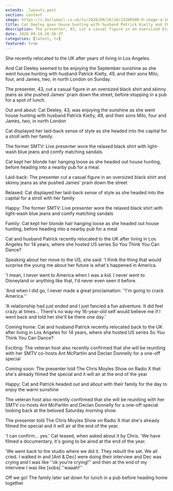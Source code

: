 ```yaml
---
extends: _layouts.post
section: content
image: https://i.dailymail.co.uk/1s/2020/09/16/16/33260580-0-image-a-107_1600271416309.jpg 
title: Cat Deeley goes house hunting with husband Patrick Kielty and their sons in north London 
description: The presenter, 43, cut a casual figure in an oversized black shirt and skinny jeans as she pushed a pram down the street, before stopping in a pub for a spot of lunch. 
date: 2020-09-16-16-56-37 
categories: [latest, tv] 
featured: true 
--- 
```

She recently relocated to the UK after years of living in Los Angeles.

And Cat Deeley seemed to be enjoying the September sunshine as she went house hunting with husband Patrick Kielty, 49, and their sons Milo, four, and James, two, in north London on Sunday. 

The presenter, 43, cut a casual figure in an oversized black shirt and skinny jeans as she pushed James' pram down the street, before stopping in a pub for a spot of lunch.

Out and about: Cat Deeley, 43, was enjoying the sunshine as she went house hunting with husband Patrick Kielty, 49, and their sons Milo, four and James, two, in north London

Cat displayed her laid-back sense of style as she headed into the capital for a stroll with her family.

The former SMTV: Live presenter wore the relaxed black shirt with light-wash blue jeans and comfy matching sandals.

Cat kept her blonde hair hanging loose as she headed out house hunting, before heading into a nearby pub for a meal.

Laid-back: The presenter cut a casual figure in an oversized black shirt and skinny jeans as she pushed James' pram down the street

Relaxed: Cat displayed her laid-back sense of style as she headed into the capital for a stroll with her family

Happy: The former SMTV: Live presenter wore the relaxed black shirt with light-wash blue jeans and comfy matching sandals

Family: Cat kept her blonde hair hanging loose as she headed out house hunting, before heading into a nearby pub for a meal

Cat and husband Patrick recently relocated to the UK after living in Los Angeles for 14 years, where she hosted US series So You Think You Can Dance?

Speaking about her move to the US, she said: 'I think the thing that would surprise the young me about her future is what's happened in America.

'I mean, I never went to America when I was a kid. I never went to Disneyland or anything like that, I'd never even seen it before.

'And when I did go, I never made a great proclamation: ''I'm going to crack America.''

'A relationship had just ended and I just fancied a fun adventure. It did feel crazy at times... There's no way my 16-year-old self would believe me if I went back and told her she'll be there one day.'

Coming home: Cat and husband Patrick recently relocated back to the UK after living in Los Angeles for 14 years, where she hosted US series So You Think You Can Dance?

Exciting: The veteran host also recently confirmed that she will be reuniting with her SMTV co-hosts Ant McPartlin and Declan Donnelly for a one-off special

Coming soon: The presenter told The Chris Moyles Show on Radio X that she's already filmed the special and it will air at the end of the year

Happy: Cat and Patrick headed out and about with their family for the day to enjoy the warm sunshine

The veteran host also recently confirmed that she will be reuniting with her SMTV co-hosts Ant McPartlin and Declan Donnelly for a one-off special looking back at the beloved Saturday morning show. 

The presenter told The Chris Moyles Show on Radio X that she's already filmed the special and it will air at the end of the year.

'I can confirm… yes.' Cat teased, when asked about it by Chris. 'We have filmed a documentary, it's going to be aired at the end of the year.

'We went back to the studio where we did it. They rebuilt the set. We all cried. I walked in and [Ant & Dec] were doing their interview and Dec was crying and I was like ''ok you're crying!'' and then at the end of my interview I was like [sobs] ''waaah!'' 

Off we go! The family later sat down for lunch in a pub before heading home together

